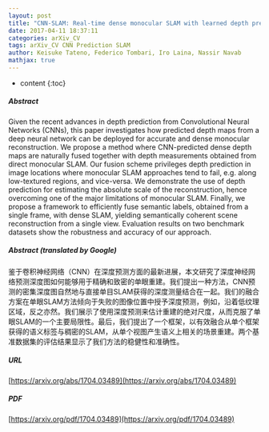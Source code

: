 ```yaml
---
layout: post
title: "CNN-SLAM: Real-time dense monocular SLAM with learned depth prediction"
date: 2017-04-11 18:37:11
categories: arXiv_CV
tags: arXiv_CV CNN Prediction SLAM
author: Keisuke Tateno, Federico Tombari, Iro Laina, Nassir Navab
mathjax: true
---
```


* content
{:toc}

##### Abstract
Given the recent advances in depth prediction from Convolutional Neural Networks (CNNs), this paper investigates how predicted depth maps from a deep neural network can be deployed for accurate and dense monocular reconstruction. We propose a method where CNN-predicted dense depth maps are naturally fused together with depth measurements obtained from direct monocular SLAM. Our fusion scheme privileges depth prediction in image locations where monocular SLAM approaches tend to fail, e.g. along low-textured regions, and vice-versa. We demonstrate the use of depth prediction for estimating the absolute scale of the reconstruction, hence overcoming one of the major limitations of monocular SLAM. Finally, we propose a framework to efficiently fuse semantic labels, obtained from a single frame, with dense SLAM, yielding semantically coherent scene reconstruction from a single view. Evaluation results on two benchmark datasets show the robustness and accuracy of our approach.

##### Abstract (translated by Google)
鉴于卷积神经网络（CNN）在深度预测方面的最新进展，本文研究了深度神经网络预测深度图如何能够用于精确和致密的单眼重建。我们提出一种方法，CNN预测的密集深度图自然地与直接单目SLAM获得的深度测量结合在一起。我们的融合方案在单眼SLAM方法倾向于失败的图像位置中授予深度预测，例如，沿着低纹理区域，反之亦然。我们展示了使用深度预测来估计重建的绝对尺度，从而克服了单眼SLAM的一个主要局限性。最后，我们提出了一个框架，以有效融合从单个框架获得的语义标签与稠密的SLAM，从单个视图产生语义上相关的场景重建。两个基准数据集的评估结果显示了我们方法的稳健性和准确性。

##### URL
[https://arxiv.org/abs/1704.03489](https://arxiv.org/abs/1704.03489)

##### PDF
[https://arxiv.org/pdf/1704.03489](https://arxiv.org/pdf/1704.03489)

